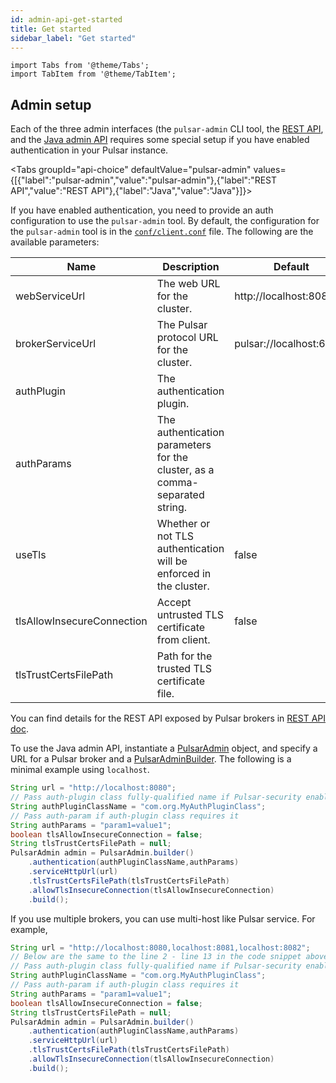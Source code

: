 ```yaml
---
id: admin-api-get-started
title: Get started
sidebar_label: "Get started"
---
```


````mdx-code-block
import Tabs from '@theme/Tabs';
import TabItem from '@theme/TabItem';
````

## Admin setup

Each of the three admin interfaces (the `pulsar-admin` CLI tool, the [REST API](reference-rest-api-overview.md), and the [Java admin API](/api/admin/) requires some special setup if you have enabled authentication in your Pulsar instance.

<Tabs groupId="api-choice"
  defaultValue="pulsar-admin"
  values={[{"label":"pulsar-admin","value":"pulsar-admin"},{"label":"REST API","value":"REST API"},{"label":"Java","value":"Java"}]}>
<TabItem value="pulsar-admin">

If you have enabled authentication, you need to provide an auth configuration to use the `pulsar-admin` tool. By default, the configuration for the `pulsar-admin` tool is in the [`conf/client.conf`](https://github.com/apache/pulsar/blob/master/conf/client.conf) file. The following are the available parameters:

| Name                       | Description                                                                 | Default                  |
| -------------------------- | --------------------------------------------------------------------------- | ------------------------ |
| webServiceUrl              | The web URL for the cluster.                                                | http://localhost:8080/   |
| brokerServiceUrl           | The Pulsar protocol URL for the cluster.                                    | pulsar://localhost:6650/ |
| authPlugin                 | The authentication plugin.                                                  |                          |
| authParams                 | The authentication parameters for the cluster, as a comma-separated string. |                          |
| useTls                     | Whether or not TLS authentication will be enforced in the cluster.          | false                    |
| tlsAllowInsecureConnection | Accept untrusted TLS certificate from client.                               | false                    |
| tlsTrustCertsFilePath      | Path for the trusted TLS certificate file.                                  |                          |

</TabItem>
<TabItem value="REST API">

You can find details for the REST API exposed by Pulsar brokers in [REST API doc](reference-rest-api-overview.md).

</TabItem>
<TabItem value="Java">

To use the Java admin API, instantiate a [PulsarAdmin](/api/admin/org/apache/pulsar/client/admin/PulsarAdmin) object, and specify a URL for a Pulsar broker and a [PulsarAdminBuilder](/api/admin/org/apache/pulsar/client/admin/PulsarAdminBuilder). The following is a minimal example using `localhost`.

```java
String url = "http://localhost:8080";
// Pass auth-plugin class fully-qualified name if Pulsar-security enabled
String authPluginClassName = "com.org.MyAuthPluginClass";
// Pass auth-param if auth-plugin class requires it
String authParams = "param1=value1";
boolean tlsAllowInsecureConnection = false;
String tlsTrustCertsFilePath = null;
PulsarAdmin admin = PulsarAdmin.builder()
    .authentication(authPluginClassName,authParams)
    .serviceHttpUrl(url)
    .tlsTrustCertsFilePath(tlsTrustCertsFilePath)
    .allowTlsInsecureConnection(tlsAllowInsecureConnection)
    .build();
```

If you use multiple brokers, you can use multi-host like Pulsar service. For example,

```java
String url = "http://localhost:8080,localhost:8081,localhost:8082";
// Below are the same to the line 2 - line 13 in the code snippet above
// Pass auth-plugin class fully-qualified name if Pulsar-security enabled
String authPluginClassName = "com.org.MyAuthPluginClass";
// Pass auth-param if auth-plugin class requires it
String authParams = "param1=value1";
boolean tlsAllowInsecureConnection = false;
String tlsTrustCertsFilePath = null;
PulsarAdmin admin = PulsarAdmin.builder()
    .authentication(authPluginClassName,authParams)
    .serviceHttpUrl(url)
    .tlsTrustCertsFilePath(tlsTrustCertsFilePath)
    .allowTlsInsecureConnection(tlsAllowInsecureConnection)
    .build();
```

</TabItem>

</Tabs>
